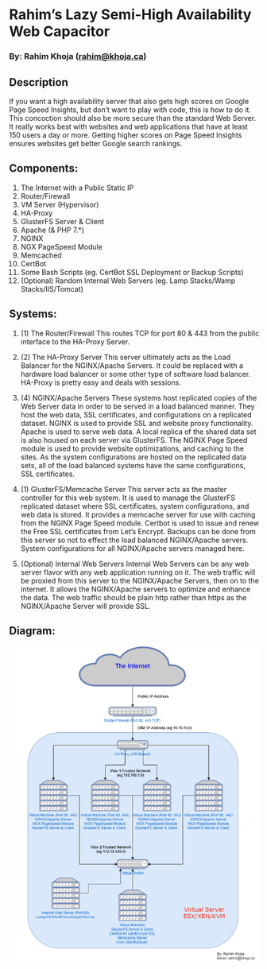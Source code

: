 # Rahim’s Lazy Semi-High Availability Web Capacitor
### By: Rahim Khoja (rahim@khoja.ca)

## Description

If you want a high availability server that also gets high scores on Google Page Speed Insights, but don’t want to play with code, this is how to do it. This concoction should also be more secure than the standard Web Server. It really works best with websites and web applications that have at least 150 users a day or more. Getting higher scores on Page Speed Insights ensures websites get better Google search rankings. 

## Components:

1.	The Internet with a Public Static IP
2.	Router/Firewall
3.	VM Server (Hypervisor)
4.	HA-Proxy
5.	GlusterFS Server & Client
6.	Apache (& PHP 7.*)
7.	NGINX
8.	NGX PageSpeed Module
9.	Memcached
10.	CertBot
11.	Some Bash Scripts (eg. CertBot SSL Deployment or Backup Scripts)
12.	(Optional) Random Internal Web Servers (eg. Lamp Stacks/Wamp Stacks/IIS/Tomcat) 

## Systems:

1.	(1) The Router/Firewall
This routes TCP for port 80 & 443 from the public interface to the HA-Proxy Server. 

2.	(2) The HA-Proxy Server
This server ultimately acts as the Load Balancer for the NGINX/Apache Servers. It could be replaced with a hardware load balancer or some other type of software load balancer. HA-Proxy is pretty easy and deals with sessions.

3.	(4) NGINX/Apache Servers
These systems host replicated copies of the Web Server data in order to be served in a load balanced manner. They host the web data, SSL certificates, and configurations on a replicated dataset. NGINX is used to provide SSL and website proxy functionality. Apache is used to serve web data. A local replica of the shared data set is also housed on each server via GlusterFS. The NGINX Page Speed module is used to provide website optimizations, and caching to the sites. As the system configurations are hosted on the replicated data sets, all of the load balanced systems have the same configurations, SSL certificates.  

4.	(1) GlusterFS/Memcache Server
This server acts as the master controller for this web system. It is used to manage the GlusterFS replicated dataset where SSL certificates, system configurations, and web data is stored. It provides a memcache server for use with caching from the NGINX Page Speed module. Certbot is used to issue and renew the Free SSL certificates from Let’s Encrypt. Backups can be done from this server so not to effect the load balanced NGINX/Apache servers. System configurations for all NGINX/Apache servers managed here.  

5.	(Optional) Internal Web Servers
Internal Web Servers can be any web server flavor with any web application running on it. The web traffic will be proxied from this server to the NGINX/Apache Servers, then on to the internet. It allows the NGINX/Apache servers to optimize and enhance the data. The web traffic should be plain http rather than https as the NGINX/Apache Server will provide SSL.

## Diagram:

![alt text](https://github.com/CanadianRepublican/Web-Capacitor/blob/master/Web-Capacitor.png "Rahim's Web Capacitor Diagram")
